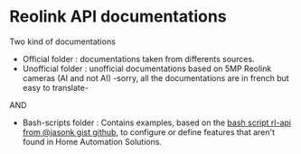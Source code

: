 # Reolink API documentations

Two kind of documentations
 * Official folder : documentations taken from differents sources.
 * Unofficial folder : unofficial documentations based on 5MP Reolink cameras (AI and not AI) -sorry, all the documentations are in french but easy to translate-

AND

 * Bash-scripts folder : Contains examples, based on the [bash script rl-api from @jasonk gist github](https://gist.github.com/jasonk/4772d1cd5154069cfc9eed07acb2057a), to configure or define features that aren't found in Home Automation Solutions.
